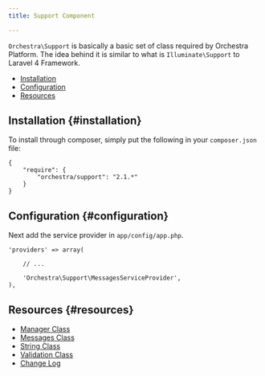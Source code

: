 ```yaml
---
title: Support Component

---
```


`Orchestra\Support` is basically a basic set of class required by Orchestra Platform. The idea behind it is similar to what is `Illuminate\Support` to Laravel 4 Framework.

* [Installation](#installation)
* [Configuration](#configuration)
* [Resources](#resources)

## Installation {#installation}

To install through composer, simply put the following in your `composer.json` file:

	{
		"require": {
			"orchestra/support": "2.1.*"
		}
	}

## Configuration {#configuration}

Next add the service provider in `app/config/app.php`.

	'providers' => array(

		// ...

		'Orchestra\Support\MessagesServiceProvider',
	),

## Resources {#resources}

* [Manager Class](/docs/2.1/components/support/manager)
* [Messages Class](/docs/2.1/components/support/messages)
* [String Class](/docs/2.1/components/support/str)
* [Validation Class](/docs/2.1/components/support/validator)
* [Change Log](/docs/2.1/components/support/changes#v2-1)
